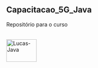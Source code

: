 ## Capacitacao_5G_Java

  Repositório para o curso

<div style="display: inline_block"><br>
  <img align="center" alt="Lucas-Java" height="60" width="80" src="https://cdn.jsdelivr.net/gh/devicons/devicon/icons/java/java-original.svg">
</div>
